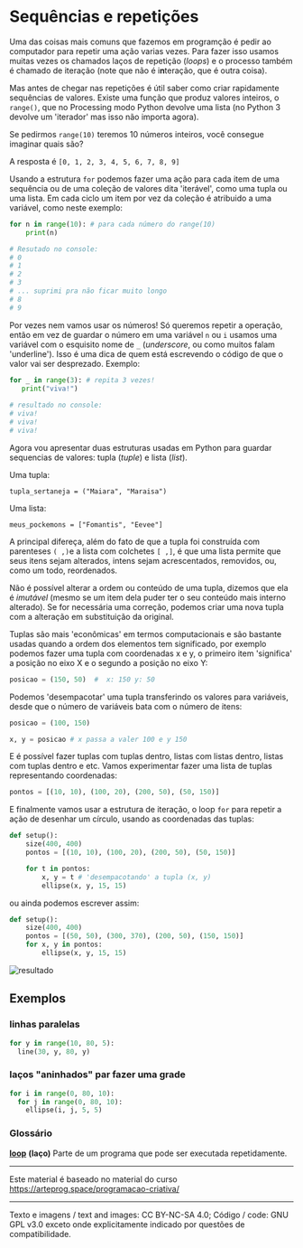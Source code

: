 # Sequências e repetições

Uma das coisas mais comuns que fazemos em programção é pedir ao computador para repetir uma ação varias vezes. Para fazer isso usamos muitas vezes os chamados laços de repetição (*loops*) e o processo também é chamado de iteração (note que não é i**n**teração, que é outra coisa).

Mas antes de chegar nas repetições é útil saber como criar rapidamente sequências de valores. Existe uma função que produz valores inteiros, o `range()`, que no Processing modo Python devolve uma lista (no Python 3 devolve um 'iterador' mas isso não importa agora).

Se pedirmos `range(10)` teremos 10 números inteiros, você consegue imaginar quais são?

A resposta é `[0, 1, 2, 3, 4, 5, 6, 7, 8, 9]`

Usando a estrutura `for` podemos fazer uma ação para cada item de uma sequência ou de uma coleção de valores dita 'iterável', como uma tupla ou uma lista. Em cada ciclo um item por vez da coleção é atribuido a uma variável, como neste exemplo:

```python
for n in range(10): # para cada número do range(10) 
    print(n)

# Resutado no console:
# 0
# 1
# 2
# 3
# ... suprimi pra não ficar muito longo
# 8
# 9
```

Por vezes nem vamos usar os números! Só queremos repetir a operação, então em vez de guardar o número em uma variável `n` ou `i` usamos uma variável com o esquisito nome de `_` (*underscore*, ou como muitos falam 'underline'). Isso é uma dica de quem está escrevendo o código de que o valor vai ser desprezado. Exemplo:

```python
for _ in range(3): # repita 3 vezes!
   print("viva!")
   
# resultado no console:
# viva!
# viva!
# viva!
``` 

Agora vou apresentar duas estruturas usadas em Python para guardar sequencias de valores: tupla (*tuple*) e lista (*list*).

Uma tupla:

`tupla_sertaneja = ("Maiara", "Maraisa")`

Uma lista:

`meus_pockemons = ["Fomantis", "Eevee"]`

A principal difereça, além do fato de que a tupla foi construída com parenteses `( ,)`e a lista com colchetes `[ ,]`, é que uma lista permite que seus itens sejam alterados, intens sejam acrescentados, removidos, ou, como um todo, reordenados.

Não é possível alterar a ordem ou conteúdo de uma tupla, dizemos que ela é *imutável* (mesmo se um item dela puder ter o seu conteúdo mais interno alterado). Se for necessária uma correção, podemos criar uma nova tupla com a alteração em substituição da original.

Tuplas são mais 'econômicas' em termos computacionais e são bastante usadas quando a ordem dos elementos tem significado, por exemplo podemos fazer uma tupla com coordenadas x e y, o primeiro item 'significa' a posição no eixo X e o segundo a posição no eixo Y:

```python
posicao = (150, 50)  #  x: 150 y: 50
```

Podemos 'desempacotar' uma tupla transferindo os valores para variáveis, desde que o número de variáveis bata com o número de itens:

```python
posicao = (100, 150) 

x, y = posicao # x passa a valer 100 e y 150
```

E é possível fazer tuplas com tuplas dentro, listas com listas dentro, listas com tuplas dentro e etc. Vamos experimentar fazer uma lista de tuplas representando coordenadas:

```python
pontos = [(10, 10), (100, 20), (200, 50), (50, 150)]
```

E finalmente vamos usar a estrutura de iteração, o loop `for` para repetir a ação de desenhar um círculo, usando as coordenadas das tuplas:

```python
def setup():
    size(400, 400)
    pontos = [(10, 10), (100, 20), (200, 50), (50, 150)]

    for t in pontos:
        x, y = t # 'desempacotando' a tupla (x, y)
        ellipse(x, y, 15, 15)
```

ou ainda podemos escrever assim:

```python
def setup():
    size(400, 400)
    pontos = [(50, 50), (300, 370), (200, 50), (150, 150)]
    for x, y in pontos:
        ellipse(x, y, 15, 15)
```

![resultado](https://i.imgur.com/TL0BBId.png)









## Exemplos

### linhas paralelas 

```python
for y in range(10, 80, 5):
  line(30, y, 80, y) 
```

### laços "aninhados" par fazer uma grade

```python
for i in range(0, 80, 10):
  for j in range(0, 80, 10): 
    ellipse(i, j, 5, 5) 
```

### Glossário

[**loop**](https://penseallen.github.io/PensePython2e/04-caso-interface.html#termo:loop) **(laço)** Parte de um programa que pode ser executada repetidamente.

---
Este material é baseado no material do curso https://arteprog.space/programacao-criativa/

---
Texto e imagens / text and images: CC BY-NC-SA 4.0; Código / code: GNU GPL v3.0 exceto onde explicitamente indicado por questões de compatibilidade.
